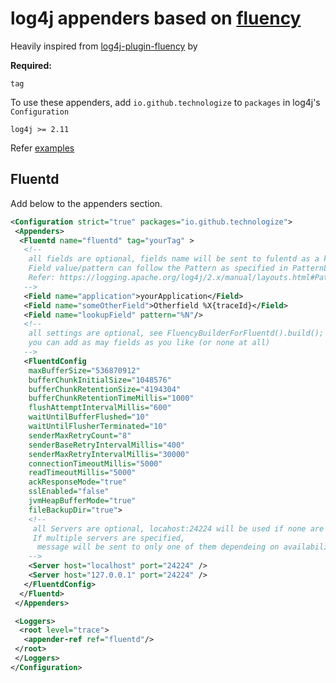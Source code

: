 # log4j appenders based on [fluency](https://github.com/komamitsu/fluency)

Heavily inspired from [log4j-plugin-fluency](https://github.com/wycore/log4j-plugin-fluency) by

**Required:**

`tag`

To use these appenders, add `io.github.technologize` to `packages` in log4j's `Configuration`

`log4j >= 2.11`

Refer [examples](examples/)

## Fluentd

Add below to the appenders section.

```xml
<Configuration strict="true" packages="io.github.technologize">
 <Appenders>
  <Fluentd name="fluentd" tag="yourTag" >
   <!-- 
    all fields are optional, fields name will be sent to fulentd as a key in json
    Field value/pattern can follow the Pattern as specified in PatternLayout  
    Refer: https://logging.apache.org/log4j/2.x/manual/layouts.html#PatternLayout
   -->
   <Field name="application">yourApplication</Field>
   <Field name="someOtherField">Otherfield %X{traceId}</Field>
   <Field name="lookupField" pattern="%N"/>   
   <!-- 
    all settings are optional, see FluencyBuilderForFluentd().build(); for default values
    you can add as may fields as you like (or none at all)
   -->
   <FluentdConfig 
    maxBufferSize="536870912"
    bufferChunkInitialSize="1048576"
    bufferChunkRetentionSize="4194304"
    bufferChunkRetentionTimeMillis="1000"
    flushAttemptIntervalMillis="600"
    waitUntilBufferFlushed="10"
    waitUntilFlusherTerminated="10"
    senderMaxRetryCount="8"
    senderBaseRetryIntervalMillis="400"
    senderMaxRetryIntervalMillis="30000"
    connectionTimeoutMillis="5000"
    readTimeoutMillis="5000"
    ackResponseMode="true"
    sslEnabled="false"
    jvmHeapBufferMode="true"
    fileBackupDir="true">
    <!-- 
     all Servers are optional, locahost:24224 will be used if none are specified
     If multiple servers are specified,
      message will be sent to only one of them dependeing on availability
    --> 
    <Server host="localhost" port="24224" />
    <Server host="127.0.0.1" port="24224" />    
   </FluentdConfig>
  </Fluentd>
 </Appenders>

 <Loggers> 
  <root level="trace">
   <appender-ref ref="fluentd"/>
 </root>
 </Loggers>
</Configuration>
```
